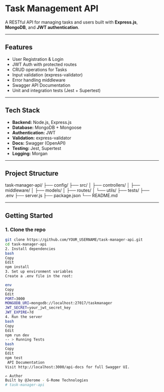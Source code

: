 # Task Management API

A RESTful API for managing tasks and users built with **Express.js**, **MongoDB**, and **JWT authentication**.

---

##  Features

- User Registration & Login
- JWT Auth with protected routes
-  CRUD operations for Tasks
-  Input validation (express-validator)
-  Error handling middleware
-  Swagger API Documentation
-  Unit and integration tests (Jest + Supertest)

---

##  Tech Stack

- **Backend:** Node.js, Express.js
- **Database:** MongoDB + Mongoose
- **Authentication:** JWT
- **Validation:** express-validator
- **Docs:** Swagger (OpenAPI)
- **Testing:** Jest, Supertest
- **Logging:** Morgan

---

##  Project Structure

task-manager-api/
├── config/
├── src/
│ ├── controllers/
│ ├── middleware/
│ ├── models/
│ ├── routes/
│ └── utils/
├── tests/
├── .env
├── server.js
├── package.json
└── README.md


---

## Getting Started

### 1. Clone the repo
```bash
git clone https://github.com/YOUR_USERNAME/task-manager-api.git
cd task-manager-api
2. Install dependencies
bash
Copy
Edit
npm install
3. Set up environment variables
Create a .env file in the root:

env
Copy
Edit
PORT=3000
MONGODB_URI=mongodb://localhost:27017/taskmanager
JWT_SECRET=your_jwt_secret_key
JWT_EXPIRE=7d
4. Run the server
bash
Copy
Edit
npm run dev
-- > Running Tests
bash
Copy
Edit
npm test
 API Documentation
Visit http://localhost:3000/api-docs for full Swagger UI.

✍️ Author
Built by @Jerome - G-Rome Technologies
# task-manager-api
